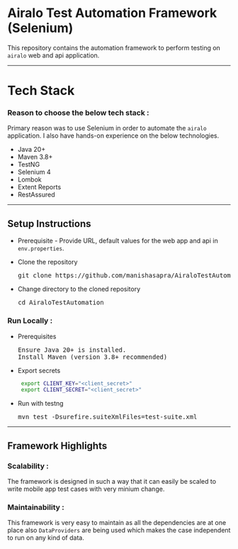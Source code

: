 # Airalo Test Automation Framework (Selenium)

This repository contains the automation framework to perform testing on `airalo` web and api application.

---

# Tech Stack

###  Reason to choose the below tech stack :
Primary reason was to use Selenium in order to automate the `airalo` application. I also have hands-on experience on the below technologies.

- Java 20+
- Maven 3.8+
- TestNG
- Selenium 4
- Lombok
- Extent Reports
- RestAssured

---
## Setup Instructions

- Prerequisite 
      - Provide URL, default values for the web app and api in `env.properties`.

- Clone the repository
  <pre>git clone https://github.com/manishasapra/AiraloTestAutomation</pre>
- Change directory to the cloned repository
  <pre>cd AiraloTestAutomation</pre>

### Run Locally :

- Prerequisites
  <pre>Ensure Java 20+ is installed.<br/>Install Maven (version 3.8+ recommended)</pre>
- Export secrets
  ```bash
   export CLIENT_KEY="<client_secret>"
   export CLIENT_SECRET="<client_secret>"
- Run with testng
  <pre>mvn test -Dsurefire.suiteXmlFiles=test-suite.xml</pre>

---
## Framework Highlights

### Scalability :
The framework is designed in such a way that it can easily be scaled to write mobile app test cases with very minium change.

### Maintainability :
This framework is very easy to maintain as all the dependencies are at one place also `DataProviders` are being used which makes the case independent to run on any kind of data.
